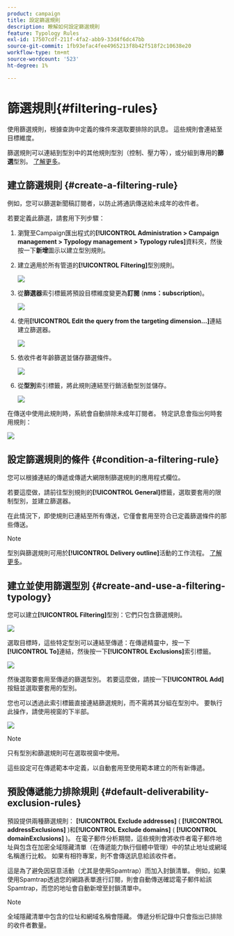 ```yaml
---
product: campaign
title: 設定篩選規則
description: 瞭解如何設定篩選規則
feature: Typology Rules
exl-id: 17507cdf-211f-4fa2-abb9-33d4f6dc47bb
source-git-commit: 1fb93efac4fee4965213f8b42f518f2c10638e20
workflow-type: tm+mt
source-wordcount: '523'
ht-degree: 1%

---
```


# 篩選規則{#filtering-rules}

使用篩選規則，根據查詢中定義的條件來選取要排除的訊息。 這些規則會連結至目標維度。

篩選規則可以連結到型別中的其他規則型別（控制、壓力等），或分組到專用的&#x200B;**篩選**&#x200B;型別。 [了解更多](#create-and-use-a-filtering-typology)。

## 建立篩選規則 {#create-a-filtering-rule}

例如，您可以篩選新聞稿訂閱者，以防止將通訊傳送給未成年的收件者。

若要定義此篩選，請套用下列步驟：

1. 瀏覽至Campaign匯出程式的&#x200B;**[!UICONTROL Administration > Campaign management > Typology management > Typology rules]**&#x200B;資料夾，然後按一下&#x200B;**新增**&#x200B;圖示以建立型別規則。
1. 建立適用於所有管道的&#x200B;**[!UICONTROL Filtering]**&#x200B;型別規則。

   ![](assets/campaign_opt_create_filter_01.png)

1. 從&#x200B;**篩選器**&#x200B;索引標籤將預設目標維度變更為&#x200B;**訂閱** (**nms：subscription**)。

   ![](assets/campaign_opt_create_filter_02.png)

1. 使用&#x200B;**[!UICONTROL Edit the query from the targeting dimension...]**&#x200B;連結建立篩選器。

   ![](assets/campaign_opt_create_filter_03.png)

1. 依收件者年齡篩選並儲存篩選條件。

   ![](assets/campaign_opt_create_filter_03b.png)

1. 從&#x200B;**型別**&#x200B;索引標籤，將此規則連結至行銷活動型別並儲存。

   ![](assets/campaign_opt_create_filter_04.png)

在傳送中使用此規則時，系統會自動排除未成年訂閱者。 特定訊息會指出何時套用規則：

![](assets/campaign_opt_create_filter_05.png)

## 設定篩選規則的條件 {#condition-a-filtering-rule}

您可以根據連結的傳遞或傳遞大網限制篩選規則的應用程式欄位。

若要這麼做，請前往型別規則的&#x200B;**[!UICONTROL General]**&#x200B;標籤，選取要套用的限制型別，並建立篩選器。
<!--
![](assets/campaign_opt_create_filter_06.png)
-->


在此情況下，即使規則已連結至所有傳送，它僅會套用至符合已定義篩選條件的那些傳送。

>[!NOTE]
>
>型別與篩選規則可用於&#x200B;**[!UICONTROL Delivery outline]**&#x200B;活動的工作流程。 [了解更多](../workflow/delivery-outline.md)。

## 建立並使用篩選型別 {#create-and-use-a-filtering-typology}

您可以建立&#x200B;**[!UICONTROL Filtering]**&#x200B;型別：它們只包含篩選規則。

![](assets/campaign_opt_create_typo_filtering.png)

選取目標時，這些特定型別可以連結至傳遞：在傳遞精靈中，按一下&#x200B;**[!UICONTROL To]**&#x200B;連結，然後按一下&#x200B;**[!UICONTROL Exclusions]**&#x200B;索引標籤。

![](assets/campaign_opt_apply_typo_filtering.png)

然後選取要套用至傳遞的篩選型別。 若要這麼做，請按一下&#x200B;**[!UICONTROL Add]**&#x200B;按鈕並選取要套用的型別。

您也可以透過此索引標籤直接連結篩選規則，而不需將其分組在型別中。 要執行此操作，請使用視窗的下半部。

![](assets/campaign_opt_select_typo_filtering.png)

>[!NOTE]
>
>只有型別和篩選規則可在選取視窗中使用。
>
>這些設定可在傳遞範本中定義，以自動套用至使用範本建立的所有新傳遞。
>

## 預設傳遞能力排除規則 {#default-deliverability-exclusion-rules}

預設提供兩種篩選規則： **[!UICONTROL Exclude addresses]** ( **[!UICONTROL addressExclusions]** )和&#x200B;**[!UICONTROL Exclude domains]** ( **[!UICONTROL domainExclusions]** )。 在電子郵件分析期間，這些規則會將收件者電子郵件地址與包含在加密全域隱藏清單（在傳遞能力執行個體中管理）中的禁止地址或網域名稱進行比較。 如果有相符專案，則不會傳送訊息給該收件者。

這是為了避免因惡意活動（尤其是使用Spamtrap）而加入封鎖清單。 例如，如果使用Spamtrap透過您的網路表單進行訂閱，則會自動傳送確認電子郵件給該Spamtrap，而您的地址會自動新增至封鎖清單中。

>[!NOTE]
>
>全域隱藏清單中包含的位址和網域名稱會隱藏。 傳遞分析記錄中只會指出已排除的收件者數量。
